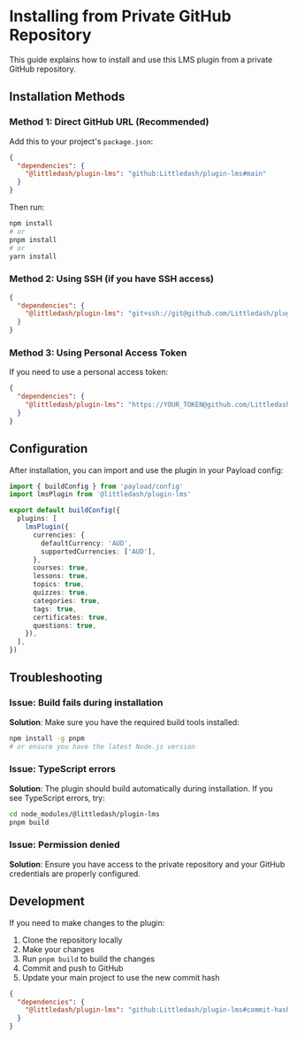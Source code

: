 # Installing from Private GitHub Repository

This guide explains how to install and use this LMS plugin from a private GitHub repository.

## Installation Methods

### Method 1: Direct GitHub URL (Recommended)

Add this to your project's `package.json`:

```json
{
  "dependencies": {
    "@littledash/plugin-lms": "github:Littledash/plugin-lms#main"
  }
}
```

Then run:
```bash
npm install
# or
pnpm install
# or
yarn install
```

### Method 2: Using SSH (if you have SSH access)

```json
{
  "dependencies": {
    "@littledash/plugin-lms": "git+ssh://git@github.com/Littledash/plugin-lms.git#main"
  }
}
```

### Method 3: Using Personal Access Token

If you need to use a personal access token:

```json
{
  "dependencies": {
    "@littledash/plugin-lms": "https://YOUR_TOKEN@github.com/Littledash/plugin-lms.git#main"
  }
}
```

## Configuration

After installation, you can import and use the plugin in your Payload config:

```typescript
import { buildConfig } from 'payload/config'
import lmsPlugin from '@littledash/plugin-lms'

export default buildConfig({
  plugins: [
    lmsPlugin({
      currencies: {
        defaultCurrency: 'AUD',
        supportedCurrencies: ['AUD'],
      },
      courses: true,
      lessons: true,
      topics: true,
      quizzes: true,
      categories: true,
      tags: true,
      certificates: true,
      questions: true,
    }),
  ],
})
```

## Troubleshooting

### Issue: Build fails during installation
**Solution**: Make sure you have the required build tools installed:
```bash
npm install -g pnpm
# or ensure you have the latest Node.js version
```

### Issue: TypeScript errors
**Solution**: The plugin should build automatically during installation. If you see TypeScript errors, try:
```bash
cd node_modules/@littledash/plugin-lms
pnpm build
```

### Issue: Permission denied
**Solution**: Ensure you have access to the private repository and your GitHub credentials are properly configured.

## Development

If you need to make changes to the plugin:

1. Clone the repository locally
2. Make your changes
3. Run `pnpm build` to build the changes
4. Commit and push to GitHub
5. Update your main project to use the new commit hash

```json
{
  "dependencies": {
    "@littledash/plugin-lms": "github:Littledash/plugin-lms#commit-hash"
  }
}
``` 